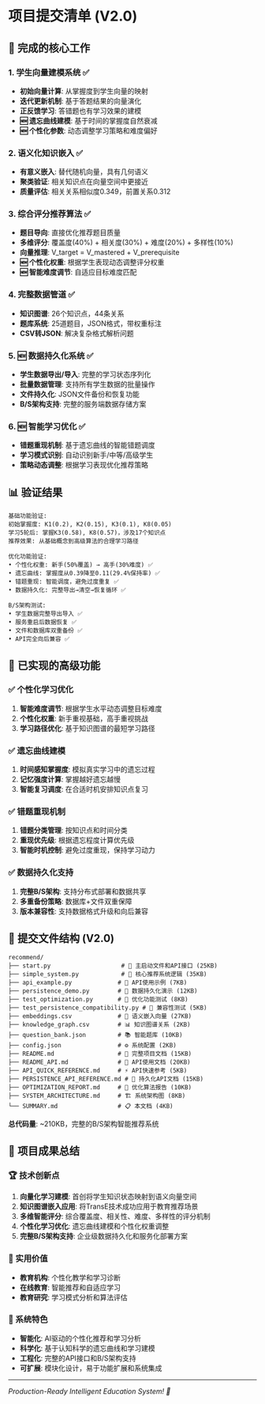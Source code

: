 # 项目提交清单 (V2.0)

## 🎯 完成的核心工作

### 1. 学生向量建模系统 ✅
- **初始向量计算**: 从掌握度到学生向量的映射
- **迭代更新机制**: 基于答题结果的向量演化
- **正反馈学习**: 答错题也有学习效果的建模
- **🆕 遗忘曲线建模**: 基于时间的掌握度自然衰减
- **🆕 个性化参数**: 动态调整学习策略和难度偏好

### 2. 语义化知识嵌入 ✅  
- **有意义嵌入**: 替代随机向量，具有几何语义
- **聚类验证**: 相关知识点在向量空间中更接近
- **质量评估**: 相关关系相似度0.349，前置关系0.312

### 3. 综合评分推荐算法 ✅
- **题目导向**: 直接优化推荐题目质量
- **多维评分**: 覆盖度(40%) + 相关度(30%) + 难度(20%) + 多样性(10%)
- **向量推理**: V_target = V_mastered + V_prerequisite
- **🆕 个性化权重**: 根据学生表现动态调整评分权重
- **🆕 智能难度调节**: 自适应目标难度匹配

### 4. 完整数据管道 ✅
- **知识图谱**: 26个知识点，44条关系
- **题库系统**: 25道题目，JSON格式，带权重标注
- **CSV转JSON**: 解决复杂格式解析问题

### 5. 🆕 数据持久化系统 ✅
- **学生数据导出/导入**: 完整的学习状态序列化
- **批量数据管理**: 支持所有学生数据的批量操作
- **文件持久化**: JSON文件备份和恢复功能
- **B/S架构支持**: 完整的服务端数据存储方案

### 6. 🆕 智能学习优化 ✅
- **错题重现机制**: 基于遗忘曲线的智能错题调度
- **学习模式识别**: 自动识别新手/中等/高级学生
- **策略动态调整**: 根据学习表现优化推荐策略

## 📊 验证结果

```
基础功能验证:
初始掌握度: K1(0.2), K2(0.15), K3(0.1), K8(0.05)
学习5轮后: 掌握K3(0.58), K8(0.57)，涉及17个知识点
推荐效果: 从基础概念到高级算法的合理学习路径

优化功能验证:
• 个性化权重: 新手(50%覆盖) → 高手(30%难度) ✅
• 遗忘曲线: 掌握度从0.39降至0.11(29.4%保持率) ✅
• 错题重现: 智能调度，避免过度重复 ✅
• 数据持久化: 完整导出→清空→恢复循环 ✅

B/S架构测试:
• 学生数据完整导出导入 ✅
• 服务重启后数据恢复 ✅
• 文件和数据库双重备份 ✅
• API完全向后兼容 ✅
```

## 🚀 已实现的高级功能

### ✅ 个性化学习优化
1. **智能难度调节**: 根据学生水平动态调整目标难度
2. **个性化权重**: 新手重视基础，高手重视挑战
3. **学习路径优化**: 基于知识图谱的最短学习路径

### ✅ 遗忘曲线建模
1. **时间感知掌握度**: 模拟真实学习中的遗忘过程
2. **记忆强度计算**: 掌握越好遗忘越慢
3. **智能复习调度**: 在合适时机安排知识点复习

### ✅ 错题重现机制
1. **错题分类管理**: 按知识点和时间分类
2. **重现优先级**: 根据遗忘程度计算优先级
3. **智能时机控制**: 避免过度重现，保持学习动力

### ✅ 数据持久化支持
1. **完整B/S架构**: 支持分布式部署和数据共享
2. **多重备份策略**: 数据库+文件双重保障
3. **版本兼容性**: 支持数据格式升级和向后兼容

## 📁 提交文件结构 (V2.0)

```
recommend/
├── start.py                    # 🚀 主启动文件和API接口 (25KB)
├── simple_system.py            # 🧠 核心推荐系统逻辑 (35KB)
├── api_example.py             # 📖 API使用示例 (7KB)
├── persistence_demo.py        # 💾 数据持久化演示 (12KB)
├── test_optimization.py       # 🧪 优化功能测试 (8KB)
├── test_persistence_compatibility.py # 🔄 兼容性测试 (5KB)
├── embeddings.csv             # 🔗 语义嵌入向量 (27KB)
├── knowledge_graph.csv        # 📊 知识图谱关系 (2KB)
├── question_bank.json         # 📚 智能题库 (10KB)
├── config.json                # ⚙️ 系统配置 (2KB)
├── README.md                  # 📄 完整项目文档 (15KB)
├── README_API.md              # 📖 API使用文档 (20KB)
├── API_QUICK_REFERENCE.md     # ⚡ API快速参考 (5KB)
├── PERSISTENCE_API_REFERENCE.md # 💾 持久化API文档 (15KB)
├── OPTIMIZATION_REPORT.md     # 🚀 优化算法报告 (10KB)
├── SYSTEM_ARCHITECTURE.md     # 🏗️ 系统架构图 (8KB)
└── SUMMARY.md                 # 📋 本文档 (4KB)
```

**总代码量**: ~210KB，完整的B/S架构智能推荐系统

## 🎉 项目成果总结

### 🏆 技术创新点
1. **向量化学习建模**: 首创将学生知识状态映射到语义向量空间
2. **知识图谱嵌入应用**: 将TransE技术成功应用于教育推荐场景  
3. **多维智能评分**: 综合覆盖度、相关性、难度、多样性的评分机制
4. **个性化学习优化**: 遗忘曲线建模和个性化权重调整
5. **完整B/S架构支持**: 企业级数据持久化和服务化部署方案

### 🎯 实用价值
- **教育机构**: 个性化教学和学习诊断
- **在线教育**: 智能推荐和自适应学习
- **教育研究**: 学习模式分析和算法评估

### 🚀 系统特色
- **智能化**: AI驱动的个性化推荐和学习分析
- **科学化**: 基于认知科学的遗忘曲线和学习建模
- **工程化**: 完整的API接口和B/S架构支持
- **可扩展**: 模块化设计，易于功能扩展和系统集成

---
*Production-Ready Intelligent Education System! 🎉*

